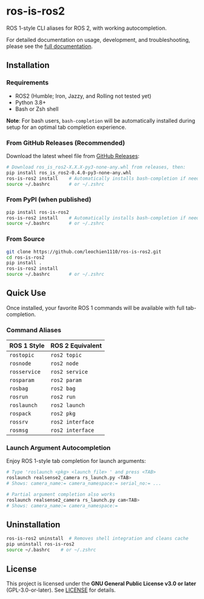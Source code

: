 # ros-is-ros2

ROS 1-style CLI aliases for ROS 2, with working autocompletion.

For detailed documentation on usage, development, and troubleshooting, please see the [full documentation](docs/index.md).

## Installation

### Requirements

- ROS2 (Humble; Iron, Jazzy, and Rolling not tested yet)
- Python 3.8+
- Bash or Zsh shell

**Note**: For bash users, `bash-completion` will be automatically installed during setup for an optimal tab completion experience.

### From GitHub Releases (Recommended)
Download the latest wheel file from [GitHub Releases](https://github.com/leochien1110/ros-is-ros2/releases):

```bash
# Download ros_is_ros2-X.X.X-py3-none-any.whl from releases, then:
pip install ros_is_ros2-0.4.0-py3-none-any.whl
ros-is-ros2 install    # Automatically installs bash-completion if needed
source ~/.bashrc       # or ~/.zshrc
```

### From PyPI (when published)
```bash
pip install ros-is-ros2
ros-is-ros2 install    # Automatically installs bash-completion if needed
source ~/.bashrc       # or ~/.zshrc
```

### From Source
```bash
git clone https://github.com/leochien1110/ros-is-ros2.git
cd ros-is-ros2
pip install .
ros-is-ros2 install
source ~/.bashrc       # or ~/.zshrc
```

## Quick Use

Once installed, your favorite ROS 1 commands will be available with full tab-completion.

### Command Aliases

| ROS 1 Style | ROS 2 Equivalent |
|-------------|------------------|
| `rostopic`  | `ros2 topic`     |
| `rosnode`   | `ros2 node`      |
| `rosservice`| `ros2 service`   |
| `rosparam`  | `ros2 param`     |
| `rosbag`    | `ros2 bag`       |
| `rosrun`    | `ros2 run`       |
| `roslaunch` | `ros2 launch`    |
| `rospack`   | `ros2 pkg`       |
| `rossrv`    | `ros2 interface` |
| `rosmsg`    | `ros2 interface` |

### Launch Argument Autocompletion

Enjoy ROS 1-style tab completion for launch arguments:

```bash
# Type 'roslaunch <pkg> <launch_file> ' and press <TAB>
roslaunch realsense2_camera rs_launch.py <TAB>
# Shows: camera_name:= camera_namespace:= serial_no:= ...

# Partial argument completion also works
roslaunch realsense2_camera rs_launch.py cam<TAB>
# Shows: camera_name:= camera_namespace:=
```

## Uninstallation

```bash
ros-is-ros2 uninstall  # Removes shell integration and cleans cache
pip uninstall ros-is-ros2
source ~/.bashrc    # or ~/.zshrc
```

## License

This project is licensed under the **GNU General Public License v3.0 or later** (GPL-3.0-or-later). See [LICENSE](LICENSE) for details.
